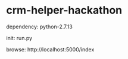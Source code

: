 # crm-helper-hackathon

dependency: python-2.7.13

init: run.py

browse: http://localhost:5000/index

